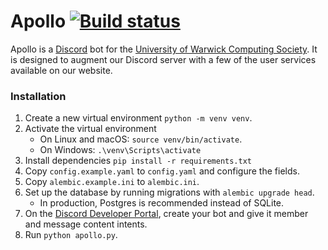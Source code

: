 # Apollo [![Build status](https://github.com/UWCS/apollo/actions/workflows/tests.yaml/badge.svg?branch=master)](https://github.com/UWCS/apollo/actions/workflows/tests.yaml)

Apollo is a [Discord](https://discordapp.com/) bot for the [University of Warwick Computing Society](https://uwcs.co.uk).
It is designed to augment our Discord server with a few of the user services available on our website.

### Installation

1. Create a new virtual environment `python -m venv venv`.
2. Activate the virtual environment
   - On Linux and macOS: `source venv/bin/activate`.
   - On Windows: `.\venv\Scripts\activate`
4. Install dependencies `pip install -r requirements.txt`
5. Copy `config.example.yaml` to `config.yaml` and configure the fields.
6. Copy `alembic.example.ini` to `alembic.ini`.
7. Set up the database by running migrations with `alembic upgrade head`.
   - In production, Postgres is recommended instead of SQLite.
8. On the [Discord Developer Portal](https://discord.com/developers/), create your bot and give it member and message content intents.
9. Run `python apollo.py`.